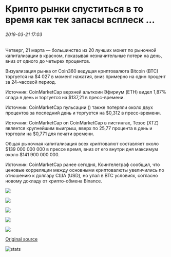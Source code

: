 # Крипто рынки спуститься в то время как тек запасы всплеск ...

###### 2019-03-21 17:03

Четверг, 21 марта — большинство из 20 лучших монет по рыночной капитализации в красном, показывая незначительные потери на день, вниз от одного до четырех процентов.

Визуализация рынка от Coin360 ведущая криптовалюта Bitcoin (BTC) торгуется на $4 027 в момент нажатия, вниз примерно на один процент за 24-часовой период.

Источник: CoinMarketCap верхней альткоин Эфириум (ETH) видел 1,87% спада в день и торгуется на $137,21 в пресс-времени.

Источник: CoinMarketCap пульсации () также потеряли около двух процентов за последний день и торгуется на $0,312 в пресс-времени.

Источник: CoinMarketCap on CoinMarketCap в листингах, Тезос (XTZ) является крупнейшим выигрыш, вверх по 25,77 процента в день и торговли на $0,771 для печати времени.

Общая рыночная капитализация всех криптовалют составляет около $139 000 000 000 в прессе время, вниз от его внутри дня максимум около $141 900 000 000.

Источник: CoinMarketCap ранее сегодня, Коинтелеграф сообщил, что ценовые корреляции между основными криптовалюты увеличились по отношению к доллару США (USD), но упал в BTC условиях, согласно новому докладу от крипто-обмена Binance.

![](https://s3.cointelegraph.com/storage/uploads/view/caa2f073889028d6f61cdc66d00c8b44.png)

![](https://s3.cointelegraph.com/storage/uploads/view/906b33f3f9ae61df4afb17aa197b094c.jpeg)

![](https://s3.cointelegraph.com/storage/uploads/view/54920a4c088404c1a68e64e47949d3dc.jpeg)

![](https://s3.cointelegraph.com/storage/uploads/view/d55f8ad2f100d42388af9abc71bf5656.jpeg)

![](https://s3.cointelegraph.com/storage/uploads/view/9ce2fb9716f3e6e46f33c887433c5bf6.jpeg)

[Original source](https://cointelegraph.com/news/crypto-markets-descend-while-tech-stocks-surge)

![stats](https://c.statcounter.com/11760860/0/a89fa40b/1/ "stats")